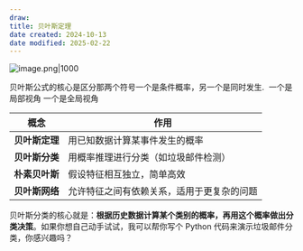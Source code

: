 ```yaml
---
draw:
title: 贝叶斯定理
date created: 2024-10-13
date modified: 2025-02-22
---
```


![image.png|1000](https://imagehosting4picgo.oss-cn-beijing.aliyuncs.com/imagehosting/fix-dir%2Fpicgo%2Fpicgo-clipboard-images%2F2024%2F10%2F13%2F23-03-24-07753fae49e715549b8d734918cac47f-202410132303521-fa09a0.png)

贝叶斯公式的核心是区分那两个符号一个是条件概率，另一个是同时发生.  一个是局部视角 一个是全局视角

| **概念**    | **作用**                |
| --------- | --------------------- |
| **贝叶斯定理** | 用已知数据计算某事件发生的概率       |
| **贝叶斯分类** | 用概率推理进行分类（如垃圾邮件检测）|
| **朴素贝叶斯** | 假设特征相互独立，简单高效         |
| **贝叶斯网络** | 允许特征之间有依赖关系，适用于更复杂的问题 |

贝叶斯分类的核心就是：**根据历史数据计算某个类别的概率，再用这个概率做出分类决策**。如果你想自己动手试试，我可以帮你写个 Python 代码来演示垃圾邮件分类，你感兴趣吗？
